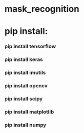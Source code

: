 # mask_recognition

# pip install:
### pip install tensorflow
### pip install keras
### pip install imutils
### pip install opencv
### pip install scipy
### pip install matplotlib
### pip install numpy
